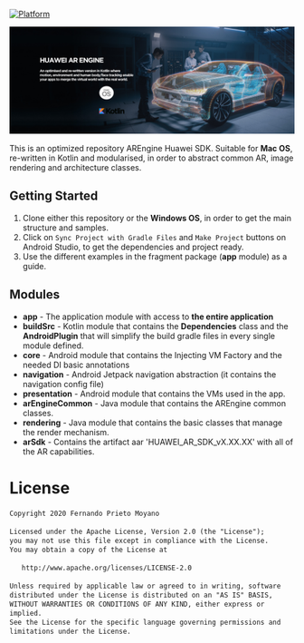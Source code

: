 [![Platform](https://img.shields.io/badge/platform-android-brightgreen)](https://developer.android.com/reference)

<img src="art/AR-MacOs.jpg"/>

This is an optimized repository AREngine Huawei SDK. Suitable for <b>Mac OS</b>, re-written in Kotlin and modularised, in order to abstract common AR, image rendering and architecture classes.

## Getting Started

1. Clone either this repository or the <b>Windows OS</b>, in order to get the main structure and samples.
2. Click on ```Sync Project with Gradle Files``` and ```Make Project``` buttons on Android Studio, to get the dependencies and project ready.
3. Use the different examples in the fragment package (<b>app</b> module) as a guide.

## Modules

* **app** - The application module with access to **the entire application**
* **buildSrc** - Kotlin module that contains the **Dependencies** class and the **AndroidPlugin** that will simplify the build gradle files in every single module defined.
* **core** - Android module that contains the Injecting VM Factory and the needed DI basic annotations
* **navigation** - Android Jetpack navigation abstraction (it contains the navigation config file)
* **presentation** - Android module that contains the VMs used in the app.
* **arEngineCommon** - Java module that contains the AREngine common classes.
* **rendering** - Java module that contains the basic classes that manage the render mechanism.
* **arSdk** - Contains the artifact aar 'HUAWEI_AR_SDK_vX.XX.XX' with all of the AR capabilities.


#  License

    Copyright 2020 Fernando Prieto Moyano

    Licensed under the Apache License, Version 2.0 (the "License");
    you may not use this file except in compliance with the License.
    You may obtain a copy of the License at

       http://www.apache.org/licenses/LICENSE-2.0

    Unless required by applicable law or agreed to in writing, software
    distributed under the License is distributed on an "AS IS" BASIS,
    WITHOUT WARRANTIES OR CONDITIONS OF ANY KIND, either express or implied.
    See the License for the specific language governing permissions and
    limitations under the License.